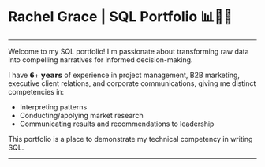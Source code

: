 # Rachel Grace | SQL Portfolio 📊🚀💫
****
Welcome to my SQL portfolio! I'm passionate about transforming raw data into compelling narratives for informed decision-making.

I have 𝟲+ 𝘆𝗲𝗮𝗿𝘀 of experience in project management, B2B marketing, executive client relations, and corporate communications, giving me distinct competencies in:

* Interpreting patterns 
* Conducting/applying market research
* Communicating results and recommendations to leadership

This portfolio is a place to demonstrate my technical competency in writing SQL. 

****

